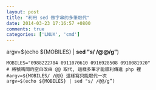 ```yaml
---
layout: post
title: "利用 sed 做字串的多筆取代"
date: 2014-03-23 17:16:57 +0800
comments: true
categories: ['LNUX', 'cmd']
---
```


argv=$(echo ${MOBILES} | **sed "s/ /@@/g”**)
```
MOBILES="0988222784 0911070610 0916928508 0910081920"
# 將號嗎間的空白改由 @@ 取代, 這樣多筆才能順利傳進 php 裡
#argv=${MOBILES/ /@@} 這樣寫只能取代一次
argv=$(echo ${MOBILES} | sed "s/ /@@/g”) 
```
<br/>